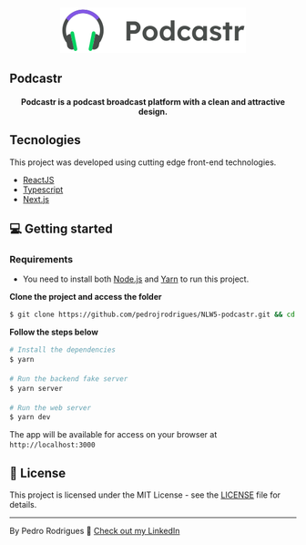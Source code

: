 <div align="center">
  <img src=".github/podcastr-logo.svg" alt="Podcastr logo">
</div>

## Podcastr

<h4 align="center">
  Podcastr is a podcast broadcast platform with a clean and attractive design.
</h4>

## Tecnologies

This project was developed using cutting edge front-end technologies.


- [ReactJS](https://reactjs.org/)
- [Typescript](https://www.typescriptlang.org/)
- [Next.js](https://nextjs.org/)

## 💻 Getting started

### Requirements

- You need to install both [Node.js](https://nodejs.org/en/download/) and [Yarn](https://yarnpkg.com/) to run this project.

**Clone the project and access the folder**

```bash
$ git clone https://github.com/pedrojrodrigues/NLW5-podcastr.git && cd podcastrnext
```

**Follow the steps below**

```bash
# Install the dependencies
$ yarn

# Run the backend fake server
$ yarn server

# Run the web server
$ yarn dev
```

The app will be available for access on your browser at `http://localhost:3000`

## 📝 License

This project is licensed under the MIT License - see the [LICENSE](LICENSE) file for details.

---

By Pedro Rodrigues 👋 [Check out my LinkedIn](https://www.linkedin.com/in/pedro-j%C3%A2nio-rodrigues-abreu-3a3647176/)